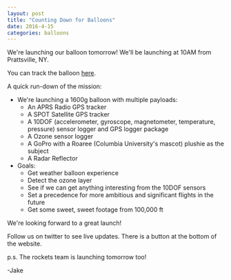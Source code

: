 ```yaml
---
layout: post
title: "Counting Down for Balloons"
date: 2016-4-15
categories: balloons
---
```

We're launching our balloon tomorrow! We'll be launching at 10AM from Prattsville, NY.

You can track the balloon [here](http://aprs.fi/#!mt=roadmap&z=11&call=a%2FKF7YAF&timerange=3600&tail=3600).

A quick run-down of the mission:

* We're launching a 1600g balloon with multiple payloads:
	* An APRS Radio GPS tracker
	* A SPOT Satellite GPS tracker
	* A 10DOF (accelerometer, gyroscope, magnetometer, temperature, pressure) sensor logger and GPS logger package
	* A Ozone sensor logger
	* A GoPro with a Roaree (Columbia University's mascot) plushie as the subject
	* A Radar Reflector
* Goals:
	* Get weather balloon experience
	* Detect the ozone layer
	* See if we can get anything interesting from the 10DOF sensors
	* Set a precedence for more ambitious and significant flights in the future
	* Get some sweet, sweet footage from 100,000 ft

We're looking forward to a great launch!

Follow us on twitter to see live updates. There is a button at the bottom of the website.

p.s. The rockets team is launching tomorrow too! 

-Jake